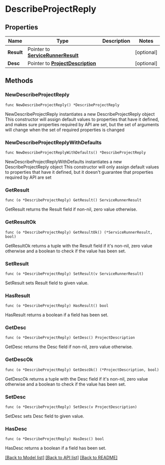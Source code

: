 # DescribeProjectReply

## Properties

Name | Type | Description | Notes
------------ | ------------- | ------------- | -------------
**Result** | Pointer to [**ServiceRunnerResult**](ServiceRunnerResult.md) |  | [optional] 
**Desc** | Pointer to [**ProjectDescription**](ProjectDescription.md) |  | [optional] 

## Methods

### NewDescribeProjectReply

`func NewDescribeProjectReply() *DescribeProjectReply`

NewDescribeProjectReply instantiates a new DescribeProjectReply object
This constructor will assign default values to properties that have it defined,
and makes sure properties required by API are set, but the set of arguments
will change when the set of required properties is changed

### NewDescribeProjectReplyWithDefaults

`func NewDescribeProjectReplyWithDefaults() *DescribeProjectReply`

NewDescribeProjectReplyWithDefaults instantiates a new DescribeProjectReply object
This constructor will only assign default values to properties that have it defined,
but it doesn't guarantee that properties required by API are set

### GetResult

`func (o *DescribeProjectReply) GetResult() ServiceRunnerResult`

GetResult returns the Result field if non-nil, zero value otherwise.

### GetResultOk

`func (o *DescribeProjectReply) GetResultOk() (*ServiceRunnerResult, bool)`

GetResultOk returns a tuple with the Result field if it's non-nil, zero value otherwise
and a boolean to check if the value has been set.

### SetResult

`func (o *DescribeProjectReply) SetResult(v ServiceRunnerResult)`

SetResult sets Result field to given value.

### HasResult

`func (o *DescribeProjectReply) HasResult() bool`

HasResult returns a boolean if a field has been set.

### GetDesc

`func (o *DescribeProjectReply) GetDesc() ProjectDescription`

GetDesc returns the Desc field if non-nil, zero value otherwise.

### GetDescOk

`func (o *DescribeProjectReply) GetDescOk() (*ProjectDescription, bool)`

GetDescOk returns a tuple with the Desc field if it's non-nil, zero value otherwise
and a boolean to check if the value has been set.

### SetDesc

`func (o *DescribeProjectReply) SetDesc(v ProjectDescription)`

SetDesc sets Desc field to given value.

### HasDesc

`func (o *DescribeProjectReply) HasDesc() bool`

HasDesc returns a boolean if a field has been set.


[[Back to Model list]](../README.md#documentation-for-models) [[Back to API list]](../README.md#documentation-for-api-endpoints) [[Back to README]](../README.md)


